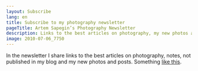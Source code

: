 ```yaml
---
layout: Subscribe
lang: en
title: Subscribe to my photography newsletter
pageTitle: Artem Sapegin’s Photography Newsletter
description: Links to the best articles on photography, my new photos and posts.
image: 2010-07-06_7750
---
```


In the newsletter I share links to the best articles on photography, notes, not published in my blog and my new photos and posts. Something [like this](http://eepurl.com/b8Fz69).
